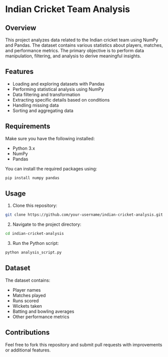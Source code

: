 # Indian Cricket Team Analysis

## Overview
This project analyzes data related to the Indian cricket team using NumPy and Pandas. The dataset contains various statistics about players, matches, and performance metrics. The primary objective is to perform data manipulation, filtering, and analysis to derive meaningful insights.

## Features
- Loading and exploring datasets with Pandas
- Performing statistical analysis using NumPy
- Data filtering and transformation
- Extracting specific details based on conditions
- Handling missing data
- Sorting and aggregating data

## Requirements
Make sure you have the following installed:
- Python 3.x
- NumPy
- Pandas

You can install the required packages using:
```bash
pip install numpy pandas
```

## Usage
1. Clone this repository:
```bash
git clone https://github.com/your-username/indian-cricket-analysis.git
```
2. Navigate to the project directory:
```bash
cd indian-cricket-analysis
```
3. Run the Python script:
```bash
python analysis_script.py
```

## Dataset
The dataset contains:
- Player names
- Matches played
- Runs scored
- Wickets taken
- Batting and bowling averages
- Other performance metrics

## Contributions
Feel free to fork this repository and submit pull requests with improvements or additional features.

